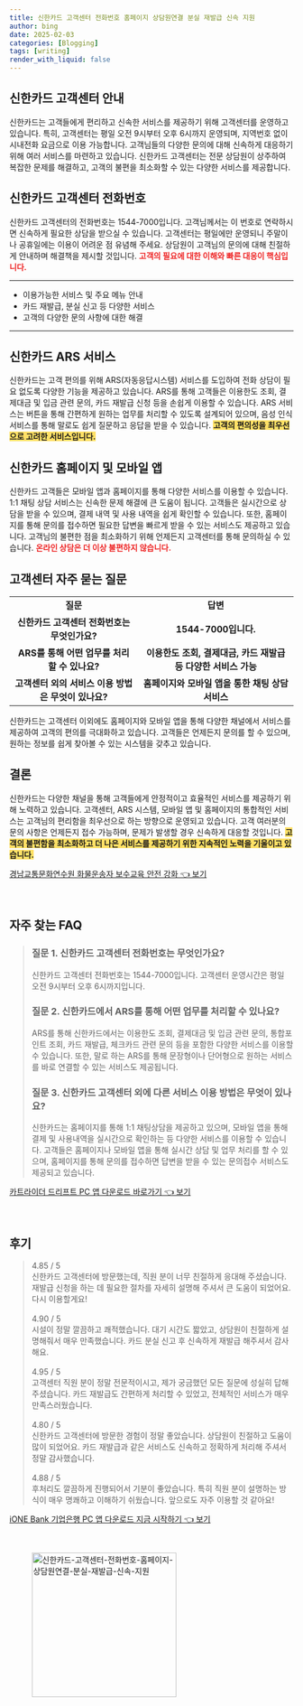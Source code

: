```yaml
---
title: 신한카드 고객센터 전화번호 홈페이지 상담원연결 분실 재발급 신속 지원
author: bing
date: 2025-02-03
categories: [Blogging]
tags: [writing]
render_with_liquid: false
---
```



<h2 id='신한카드_고객센터_안내'>신한카드 고객센터 안내</h2>

<p>신한카드는 고객들에게 편리하고 신속한 서비스를 제공하기 위해 고객센터를 운영하고 있습니다. 특히, 고객센터는 평일 오전 9시부터 오후 6시까지 운영되며, 지역번호 없이 시내전화 요금으로 이용 가능합니다. 고객님들의 다양한 문의에 대해 신속하게 대응하기 위해 여러 서비스를 마련하고 있습니다. 신한카드 고객센터는 전문 상담원이 상주하여 복잡한 문제를 해결하고, 고객의 불편을 최소화할 수 있는 다양한 서비스를 제공합니다.</p>

<h2 id='신한카드_고객센터_전화번호'>신한카드 고객센터 전화번호</h2>

<p>신한카드 고객센터의 전화번호는 1544-7000입니다. 고객님께서는 이 번호로 연락하시면 신속하게 필요한 상담을 받으실 수 있습니다. 고객센터는 평일에만 운영되니 주말이나 공휴일에는 이용이 어려운 점 유념해 주세요. 상담원이 고객님의 문의에 대해 친절하게 안내하며 해결책을 제시할 것입니다. <b><span style="color: #ee2323;">고객의 필요에 대한 이해와 빠른 대응이 핵심입니다.</span></b></p>

<hr />

<ul>
    <li>이용가능한 서비스 및 주요 메뉴 안내</li>
    <li>카드 재발급, 분실 신고 등 다양한 서비스</li>
    <li>고객의 다양한 문의 사항에 대한 해결</li>
</ul>

<hr />

<h2 id='신한카드_ARS_서비스'>신한카드 ARS 서비스</h2>

<p>신한카드는 고객 편의를 위해 ARS(자동응답시스템) 서비스를 도입하여 전화 상담이 필요 없도록 다양한 기능을 제공하고 있습니다. ARS를 통해 고객들은 이용한도 조회, 결제대금 및 입금 관련 문의, 카드 재발급 신청 등을 손쉽게 이용할 수 있습니다. ARS 서비스는 버튼을 통해 간편하게 원하는 업무를 처리할 수 있도록 설계되어 있으며, 음성 인식 서비스를 통해 말로도 쉽게 질문하고 응답을 받을 수 있습니다. <b><span style="background-color: #ffe066;">고객의 편의성을 최우선으로 고려한 서비스입니다.</span></b></p>

<h2 id='신한카드_홈페이지_및_모바일_앱'>신한카드 홈페이지 및 모바일 앱</h2>

<p>신한카드 고객들은 모바일 앱과 홈페이지를 통해 다양한 서비스를 이용할 수 있습니다. 1:1 채팅 상담 서비스는 신속한 문제 해결에 큰 도움이 됩니다. 고객들은 실시간으로 상담을 받을 수 있으며, 결제 내역 및 사용 내역을 쉽게 확인할 수 있습니다. 또한, 홈페이지를 통해 문의를 접수하면 필요한 답변을 빠르게 받을 수 있는 서비스도 제공하고 있습니다. 고객님의 불편한 점을 최소화하기 위해 언제든지 고객센터를 통해 문의하실 수 있습니다. <b><span style="color: #ee2323;">온라인 상담은 더 이상 불편하지 않습니다.</span></b></p>

<h2 id='고객센터_자주_묻는_질문'>고객센터 자주 묻는 질문</h2>

<table>
    <tr>
        <td style="text-align: center; height: 17px;"><b>질문</b></td>
        <td style="text-align: center; height: 17px;"><b>답변</b></td>
    </tr>
    <tr>
        <td style="text-align: center; height: 17px;"><b>신한카드 고객센터 전화번호는 무엇인가요?</b></td>
        <td style="text-align: center; height: 17px;"><b>1544-7000입니다.</b></td>
    </tr>
    <tr>
        <td style="text-align: center; height: 17px;"><b>ARS를 통해 어떤 업무를 처리할 수 있나요?</b></td>
        <td style="text-align: center; height: 17px;"><b>이용한도 조회, 결제대금, 카드 재발급 등 다양한 서비스 가능</b></td>
    </tr>
    <tr>
        <td style="text-align: center; height: 17px;"><b>고객센터 외의 서비스 이용 방법은 무엇이 있나요?</b></td>
        <td style="text-align: center; height: 17px;"><b>홈페이지와 모바일 앱을 통한 채팅 상담 서비스</b></td>
    </tr>
</table>

<p>신한카드는 고객센터 이외에도 홈페이지와 모바일 앱을 통해 다양한 채널에서 서비스를 제공하여 고객의 편의를 극대화하고 있습니다. 고객들은 언제든지 문의를 할 수 있으며, 원하는 정보를 쉽게 찾아볼 수 있는 시스템을 갖추고 있습니다.</p>

<h2 id='결론'>결론</h2>

<p>신한카드는 다양한 채널을 통해 고객들에게 안정적이고 효율적인 서비스를 제공하기 위해 노력하고 있습니다. 고객센터, ARS 시스템, 모바일 앱 및 홈페이지의 통합적인 서비스는 고객님의 편리함을 최우선으로 하는 방향으로 운영되고 있습니다. 고객 여러분의 문의 사항은 언제든지 접수 가능하며, 문제가 발생할 경우 신속하게 대응할 것입니다. <b><span style="background-color: #ffe066;">고객의 불편함을 최소화하고 더 나은 서비스를 제공하기 위한 지속적인 노력을 기울이고 있습니다.</span></b></p>


<p><a class="click-button" title="경남교통문화연수원 화물운송자 보수교육 안전 강화" href="https://somered.github.io/posts/%EA%B2%BD%EB%82%A8%EA%B5%90%ED%86%B5%EB%AC%B8%ED%99%94%EC%97%B0%EC%88%98%EC%9B%90-%ED%99%94%EB%AC%BC%EC%9A%B4%EC%86%A1%EC%9E%90-%EB%B3%B4%EC%88%98%EA%B5%90%EC%9C%A1-%EC%95%88%EC%A0%84-%EA%B0%95%ED%99%94/" rel="dofollow">경남교통문화연수원 화물운송자 보수교육 안전 강화 👈 보기</a></p><br>
<h2 id='자주_찾는_FAQ'>자주 찾는 FAQ</h2>
<div itemscope="" itemtype="https://schema.org/FAQPage"> 
<blockquote> 
<div itemscope="" itemprop="mainEntity" itemtype="https://schema.org/Question"> 
<h3 itemprop="name">질문 1. 신한카드 고객센터 전화번호는 무엇인가요?</h3> 
<div itemscope="" itemprop="acceptedAnswer" itemtype="https://schema.org/Answer"> 
<span itemprop="text"> 
<p>신한카드 고객센터 전화번호는 1544-7000입니다. 고객센터 운영시간은 평일 오전 9시부터 오후 6시까지입니다.</p> 
</span> 
</div> 
</div> 
<div itemscope="" itemprop="mainEntity" itemtype="https://schema.org/Question"> 
<h3 itemprop="name">질문 2. 신한카드에서 ARS를 통해 어떤 업무를 처리할 수 있나요?</h3> 
<div itemscope="" itemprop="acceptedAnswer" itemtype="https://schema.org/Answer"> 
<span itemprop="text"> 
<p>ARS를 통해 신한카드에서는 이용한도 조회, 결제대금 및 입금 관련 문의, 통합포인트 조회, 카드 재발급, 체크카드 관련 문의 등을 포함한 다양한 서비스를 이용할 수 있습니다. 또한, 말로 하는 ARS를 통해 문장형이나 단어형으로 원하는 서비스를 바로 연결할 수 있는 서비스도 제공됩니다.</p> 
</span> 
</div> 
</div> 
<div itemscope="" itemprop="mainEntity" itemtype="https://schema.org/Question"> 
<h3 itemprop="name">질문 3. 신한카드 고객센터 외에 다른 서비스 이용 방법은 무엇이 있나요?</h3> 
<div itemscope="" itemprop="acceptedAnswer" itemtype="https://schema.org/Answer"> 
<span itemprop="text"> 
<p>신한카드는 홈페이지를 통해 1:1 채팅상담을 제공하고 있으며, 모바일 앱을 통해 결제 및 사용내역을 실시간으로 확인하는 등 다양한 서비스를 이용할 수 있습니다. 고객들은 홈페이지나 모바일 앱을 통해 실시간 상담 및 업무 처리를 할 수 있으며, 홈페이지를 통해 문의를 접수하면 답변을 받을 수 있는 문의접수 서비스도 제공되고 있습니다.</p> 
</span> 
</div> 
</div> 
</blockquote> 
</div>
<p><a class="click-button" title="카트라이더 드리프트 PC 앱 다운로드 바로가기" href="https://somered.github.io/posts/%EC%B9%B4%ED%8A%B8%EB%9D%BC%EC%9D%B4%EB%8D%94-%EB%93%9C%EB%A6%AC%ED%94%84%ED%8A%B8-PC-%EC%95%B1-%EB%8B%A4%EC%9A%B4%EB%A1%9C%EB%93%9C-%EB%B0%94%EB%A1%9C%EA%B0%80%EA%B8%B0/" rel="dofollow">카트라이더 드리프트 PC 앱 다운로드 바로가기 👈 보기</a></p><br>
<h2 id='후기'>후기</h2>
<div itemscope itemtype="https://schema.org/Product">
  <blockquote>
  <div itemprop="review" itemscope itemtype="https://schema.org/Review">
      <div itemprop="reviewRating" itemscope itemtype="https://schema.org/Rating"> <span itemprop="ratingValue">4.85</span> / <span itemprop="bestRating">5</span> </div>
      <span itemprop="reviewBody">신한카드 고객센터에 방문했는데, 직원 분이 너무 친절하게 응대해 주셨습니다. 재발급 신청을 하는 데 필요한 절차를 자세히 설명해 주셔서 큰 도움이 되었어요. 다시 이용할게요!</span>
  </div>
  <br>
  <div itemprop="review" itemscope itemtype="https://schema.org/Review">
      <div itemprop="reviewRating" itemscope itemtype="https://schema.org/Rating"> <span itemprop="ratingValue">4.90</span> / <span itemprop="bestRating">5</span> </div>
      <span itemprop="reviewBody">시설이 정말 깔끔하고 쾌적했습니다. 대기 시간도 짧았고, 상담원이 친절하게 설명해줘서 매우 만족했습니다. 카드 분실 신고 후 신속하게 재발급 해주셔서 감사해요.</span>
  </div>
  <br>
  <div itemprop="review" itemscope itemtype="https://schema.org/Review">
      <div itemprop="reviewRating" itemscope itemtype="https://schema.org/Rating"> <span itemprop="ratingValue">4.95</span> / <span itemprop="bestRating">5</span> </div>
      <span itemprop="reviewBody">고객센터 직원 분이 정말 전문적이시고, 제가 궁금했던 모든 질문에 성실히 답해주셨습니다. 카드 재발급도 간편하게 처리할 수 있었고, 전체적인 서비스가 매우 만족스러웠습니다.</span>
  </div>
  <br>
  <div itemprop="review" itemscope itemtype="https://schema.org/Review">
      <div itemprop="reviewRating" itemscope itemtype="https://schema.org/Rating"> <span itemprop="ratingValue">4.80</span> / <span itemprop="bestRating">5</span> </div>
      <span itemprop="reviewBody">신한카드 고객센터에 방문한 경험이 정말 좋았습니다. 상담원이 친절하고 도움이 많이 되었어요. 카드 재발급과 같은 서비스도 신속하고 정확하게 처리해 주셔서 정말 감사했습니다.</span>
  </div>
  <br>
  <div itemprop="review" itemscope itemtype="https://schema.org/Review">
      <div itemprop="reviewRating" itemscope itemtype="https://schema.org/Rating"> <span itemprop="ratingValue">4.88</span> / <span itemprop="bestRating">5</span> </div>
      <span itemprop="reviewBody">후처리도 깔끔하게 진행되어서 기분이 좋았습니다. 특히 직원 분이 설명하는 방식이 매우 명쾌하고 이해하기 쉬웠습니다. 앞으로도 자주 이용할 것 같아요!</span>
  </div>
  </blockquote>
</div>
<p><a class="click-button" title="iONE Bank 기업은행 PC 앱 다운로드 지금 시작하기" href="https://somered.github.io/posts/iONE-Bank-%EA%B8%B0%EC%97%85%EC%9D%80%ED%96%89-PC-%EC%95%B1-%EB%8B%A4%EC%9A%B4%EB%A1%9C%EB%93%9C-%EC%A7%80%EA%B8%88-%EC%8B%9C%EC%9E%91%ED%95%98%EA%B8%B0/" rel="dofollow">iONE Bank 기업은행 PC 앱 다운로드 지금 시작하기 👈 보기</a></p><br>
<figure class="image"><img src="https://somered.github.io/assets/img/thumbnail/신한카드-고객센터-전화번호-홈페이지-상담원연결-분실-재발급-신속-지원.webp" alt="신한카드-고객센터-전화번호-홈페이지-상담원연결-분실-재발급-신속-지원" width="256" height="256"></figure>